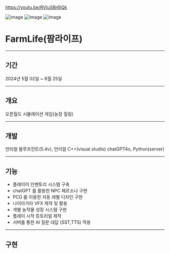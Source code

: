 https://youtu.be/RVIuSBr6IQk

![image](https://github.com/Squid5O/victroyShip_4/assets/101494070/140a0998-83d8-48a3-9cd6-d307ee75a533)
![image](https://github.com/Squid5O/victroyShip_4/assets/101494070/e10d74c5-26bf-4ca6-88a0-0b6e476b7867)
![image](https://github.com/Squid5O/victroyShip_4/assets/101494070/bebb8040-02a1-40af-8677-c74e083614f6)


# FarmLife(팜라이프)
-------------------
## 기간
2024년 5월 02일 ~ 6월 25일

-------------------
## 개요
오픈월드 시뮬레이션 게임(농장 힐링)

-------------------
## 개발
언리얼 블루프린트(5.4v), 언리얼 C++(visual studio)
chatGPT4o, Python(server)

-------------------
## 기능
- 플레이어 인벤토리 시스템 구축
- chatGPT 를 활용한 NPC 페르소나 구현
- PCG 를 이용한 자동 레벨 디자인 구현
- 나이아가라 VFX 제작 및 활용
- 개별 농작물 성장 시스템 구현
- 플레이 시작 튜토리얼 제작
- 서버를 통한 AI 질문 대답 (SST,TTS) 적용

---------------------
## 구현 
